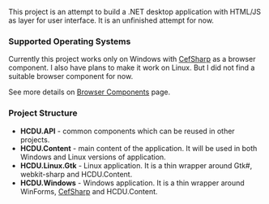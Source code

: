 This project is an attempt to build a .NET desktop application with HTML/JS as layer for user interface.
It is an unfinished attempt for now.

### Supported Operating Systems

Currently this project works only on Windows with [CefSharp](https://github.com/cefsharp/CefSharp) as a browser component.
I also have plans to make it work on Linux. But I did not find a suitable browser component for now.

See more details on [Browser Components](https://github.com/yu-kopylov/html-csharp-desktop-ui/wiki/Browser-Components) page.

### Project Structure

* **HCDU.API** - common components which can be reused in other projects.
* **HCDU.Content** - main content of the application. It will be used in both Windows and Linux versions of application.
* **HCDU.Linux.Gtk** - Linux application. It is a thin wrapper around Gtk#, webkit-sharp and HCDU.Content.
* **HCDU.Windows** - Windows application. It is a thin wrapper around WinForms, [CefSharp](https://github.com/cefsharp/CefSharp) and HCDU.Content.
